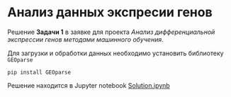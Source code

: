 # Анализ данных экспресии генов

Решение **Задачи 1** в заявке для проекта *Анализ дифференциальной экспрессии генов методами машинного обучения*.

Для загрузки и обработки данных необходимо установить библиотеку `GEOparse`

```pip install GEOparse```

Решение находится в Jupyter notebook [Solution.ipynb](https://github.com/korney3/JetBrains_Internship_ADEML_Task1/blob/master/Solution.ipynb)
